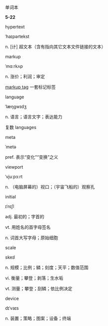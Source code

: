 单词本

**5-22**

hypertext

ˈhaɪpərtekst

n. [计] 超文本（含有指向其它文本文件链接的文本）



markup

ˈmɑːrkʌp

n. 涨价；利润；审定

[markup tag](javascript:;) 一套标记标签



language

ˈlæŋɡwɪdʒ

n. 语言；语言文字；表达能力

复数 languages



meta

ˈmetə

pref. 表示“变化”“变换”之义



viewport

ˈvjuːpɔːrt

n. （电脑屏幕的）视口；（宇宙飞船的）观察孔



initial

ɪˈnɪʃl

adj. 最初的；字首的

vt. 用姓名的首字母签名

n. 词首大写字母；原始细胞



scale

skeɪl

n. 规模；比例；鳞；刻度；天平；数值范围

vi. 衡量；攀登；剥落；生水垢

vt. 测量；攀登；刮鳞；依比例决定



device

dɪˈvaɪs

n. 装置；策略；图案；设备；终端